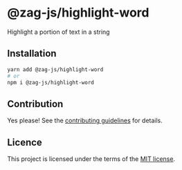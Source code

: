 # @zag-js/highlight-word

Highlight a portion of text in a string

## Installation

```sh
yarn add @zag-js/highlight-word
# or
npm i @zag-js/highlight-word
```

## Contribution

Yes please! See the
[contributing guidelines](https://github.com/chakra-ui/zag/blob/main/CONTRIBUTING.md)
for details.

## Licence

This project is licensed under the terms of the
[MIT license](https://github.com/chakra-ui/zag/blob/main/LICENSE).
